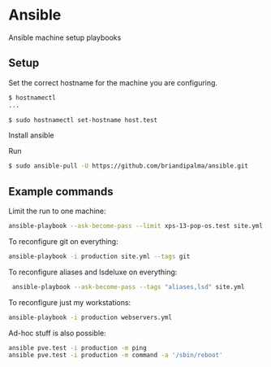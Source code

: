 # Ansible
Ansible machine setup playbooks

## Setup

Set the correct hostname for the machine you are configuring.

```bash
$ hostnamectl
...

$ sudo hostnamectl set-hostname host.test
```

Install ansible

Run

```bash
$ sudo ansible-pull -U https://github.com/briandipalma/ansible.git
```

## Example commands

Limit the run to one machine:

```bash
ansible-playbook --ask-become-pass --limit xps-13-pop-os.test site.yml
```

To reconfigure git on everything:

```bash
ansible-playbook -i production site.yml --tags git
```

To reconfigure aliases and lsdeluxe on everything:

```bash
 ansible-playbook --ask-become-pass --tags "aliases,lsd" site.yml
```

To reconfigure just my workstations:

```bash
ansible-playbook -i production webservers.yml
```

Ad-hoc stuff is also possible:

```bash
ansible pve.test -i production -m ping
ansible pve.test -i production -m command -a '/sbin/reboot'
```
